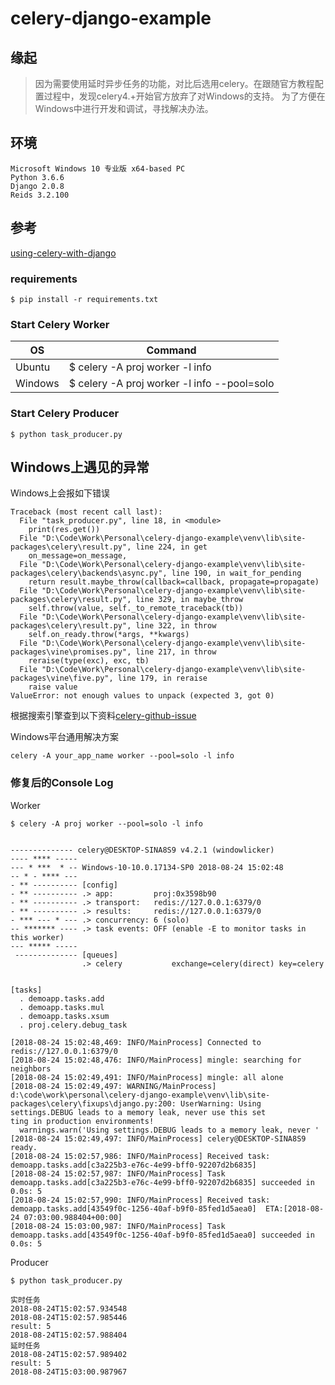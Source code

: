 # celery-django-example
    
## 缘起
> 因为需要使用延时异步任务的功能，对比后选用celery。在跟随官方教程配置过程中，发现celery4.+开始官方放弃了对Windows的支持。
> 为了方便在Windows中进行开发和调试，寻找解决办法。


## 环境
    Microsoft Windows 10 专业版 x64-based PC
    Python 3.6.6
    Django 2.0.8
    Reids 3.2.100

## 参考
[using-celery-with-django][using-celery-with-django]

 
### requirements
    $ pip install -r requirements.txt

### Start Celery Worker
| OS | Command |
| --- | ----------- |
| Ubuntu   | $ celery -A proj worker -l info |
| Windows   | $ celery -A proj worker -l info --pool=solo |


### Start Celery Producer
    $ python task_producer.py

## Windows上遇见的异常
Windows上会报如下错误

    Traceback (most recent call last):
      File "task_producer.py", line 18, in <module>
        print(res.get())
      File "D:\Code\Work\Personal\celery-django-example\venv\lib\site-packages\celery\result.py", line 224, in get
        on_message=on_message,
      File "D:\Code\Work\Personal\celery-django-example\venv\lib\site-packages\celery\backends\async.py", line 190, in wait_for_pending
        return result.maybe_throw(callback=callback, propagate=propagate)
      File "D:\Code\Work\Personal\celery-django-example\venv\lib\site-packages\celery\result.py", line 329, in maybe_throw
        self.throw(value, self._to_remote_traceback(tb))
      File "D:\Code\Work\Personal\celery-django-example\venv\lib\site-packages\celery\result.py", line 322, in throw
        self.on_ready.throw(*args, **kwargs)
      File "D:\Code\Work\Personal\celery-django-example\venv\lib\site-packages\vine\promises.py", line 217, in throw
        reraise(type(exc), exc, tb)
      File "D:\Code\Work\Personal\celery-django-example\venv\lib\site-packages\vine\five.py", line 179, in reraise
        raise value
    ValueError: not enough values to unpack (expected 3, got 0)
根据搜索引擎查到以下资料[celery-github-issue][celery-github-issue]

Windows平台通用解决方案

    celery -A your_app_name worker --pool=solo -l info

### 修复后的Console Log


Worker

    $ celery -A proj worker --pool=solo -l info
    
    
    -------------- celery@DESKTOP-SINA8S9 v4.2.1 (windowlicker)
    ---- **** -----
    --- * ***  * -- Windows-10-10.0.17134-SP0 2018-08-24 15:02:48
    -- * - **** ---
    - ** ---------- [config]
    - ** ---------- .> app:         proj:0x3598b90
    - ** ---------- .> transport:   redis://127.0.0.1:6379/0
    - ** ---------- .> results:     redis://127.0.0.1:6379/0
    - *** --- * --- .> concurrency: 6 (solo)
    -- ******* ---- .> task events: OFF (enable -E to monitor tasks in this worker)
    --- ***** -----
     -------------- [queues]
                    .> celery           exchange=celery(direct) key=celery
    
    
    [tasks]
      . demoapp.tasks.add
      . demoapp.tasks.mul
      . demoapp.tasks.xsum
      . proj.celery.debug_task
    
    [2018-08-24 15:02:48,469: INFO/MainProcess] Connected to redis://127.0.0.1:6379/0
    [2018-08-24 15:02:48,476: INFO/MainProcess] mingle: searching for neighbors
    [2018-08-24 15:02:49,491: INFO/MainProcess] mingle: all alone
    [2018-08-24 15:02:49,497: WARNING/MainProcess] d:\code\work\personal\celery-django-example\venv\lib\site-packages\celery\fixups\django.py:200: UserWarning: Using settings.DEBUG leads to a memory leak, never use this set
    ting in production environments!
      warnings.warn('Using settings.DEBUG leads to a memory leak, never '
    [2018-08-24 15:02:49,497: INFO/MainProcess] celery@DESKTOP-SINA8S9 ready.
    [2018-08-24 15:02:57,986: INFO/MainProcess] Received task: demoapp.tasks.add[c3a225b3-e76c-4e99-bff0-92207d2b6835]
    [2018-08-24 15:02:57,987: INFO/MainProcess] Task demoapp.tasks.add[c3a225b3-e76c-4e99-bff0-92207d2b6835] succeeded in 0.0s: 5
    [2018-08-24 15:02:57,990: INFO/MainProcess] Received task: demoapp.tasks.add[43549f0c-1256-40af-b9f0-85fed1d5aea0]  ETA:[2018-08-24 07:03:00.988404+00:00]
    [2018-08-24 15:03:00,987: INFO/MainProcess] Task demoapp.tasks.add[43549f0c-1256-40af-b9f0-85fed1d5aea0] succeeded in 0.0s: 5
Producer
    
    $ python task_producer.py

    实时任务
    2018-08-24T15:02:57.934548
    2018-08-24T15:02:57.985446
    result: 5
    2018-08-24T15:02:57.988404
    延时任务
    2018-08-24T15:02:57.989402
    result: 5
    2018-08-24T15:03:00.987967




[using-celery-with-django]: http://docs.celeryproject.org/en/latest/django/first-steps-with-django.html#using-celery-with-django
[celery-github-issue]: https://github.com/celery/celery/issues/4081
